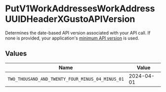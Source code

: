 # PutV1WorkAddressesWorkAddressUUIDHeaderXGustoAPIVersion

Determines the date-based API version associated with your API call. If none is provided, your application's [minimum API version](https://docs.gusto.com/embedded-payroll/docs/api-versioning#minimum-api-version) is used.


## Values

| Name                                             | Value                                            |
| ------------------------------------------------ | ------------------------------------------------ |
| `TWO_THOUSAND_AND_TWENTY_FOUR_MINUS_04_MINUS_01` | 2024-04-01                                       |